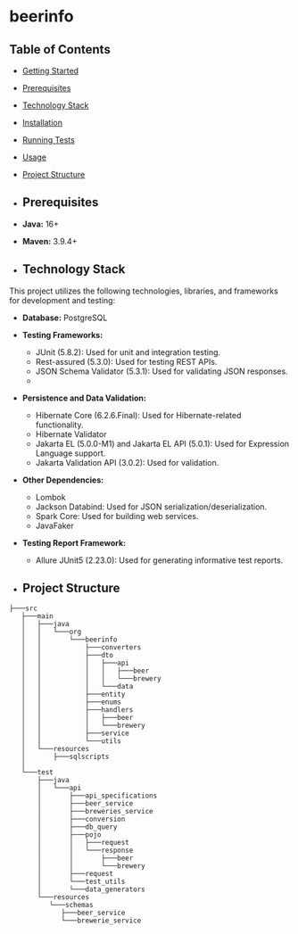 # beerinfo

## Table of Contents
- [Getting Started](#getting-started)
- [Prerequisites](#prerequisites)
- [Technology Stack](#Technology)
- [Installation](#installation)
- [Running Tests](#running-tests)
- [Usage](#usage)
- [Project Structure](#project-structure)


- ## Prerequisites

- **Java:** 16+

- **Maven:** 3.9.4+

- ## Technology Stack

This project utilizes the following technologies, libraries, and frameworks for development and testing:

- **Database:** PostgreSQL

- **Testing Frameworks:**

  - JUnit (5.8.2): Used for unit and integration testing.
  - Rest-assured (5.3.0): Used for testing REST APIs.
  - JSON Schema Validator (5.3.1): Used for validating JSON responses.
  - 
- **Persistence and Data Validation:**

  - Hibernate Core (6.2.6.Final): Used for Hibernate-related functionality.
  - Hibernate Validator
  - Jakarta EL (5.0.0-M1) and Jakarta EL API (5.0.1): Used for Expression Language support.
  - Jakarta Validation API (3.0.2): Used for validation.

- **Other Dependencies:**
  - Lombok
  - Jackson Databind: Used for JSON serialization/deserialization.
  - Spark Core: Used for building web services.
  - JavaFaker

- **Testing Report Framework:**

  - Allure JUnit5 (2.23.0): Used for generating informative test reports.


- ## Project Structure

```
├───src
   ├───main
   │   ├───java
   │   │   └───org
   │   │       └───beerinfo
   │   │           ├───converters
   │   │           ├───dto
   │   │           │   ├───api
   │   │           │   │   ├───beer
   │   │           │   │   └───brewery
   │   │           │   └───data
   │   │           ├───entity
   │   │           ├───enums
   │   │           ├───handlers
   │   │           │   ├───beer
   │   │           │   └───brewery
   │   │           ├───service
   │   │           └───utils
   │   └───resources
   │       ├───sqlscripts
   │       
   └───test
       ├───java
       │   └───api
       │       ├───api_specifications
       │       ├───beer_service
       │       ├───breweries_service
       │       ├───conversion
       │       ├───db_query
       │       ├───pojo
       │       │   ├───request
       │       │   └───response
       │       │       ├───beer
       │       │       └───brewery
       │       ├───request
       │       └───test_utils
       │       └───data_generators
       └───resources
          └───schemas
             ├───beer_service
             └───brewerie_service
```
